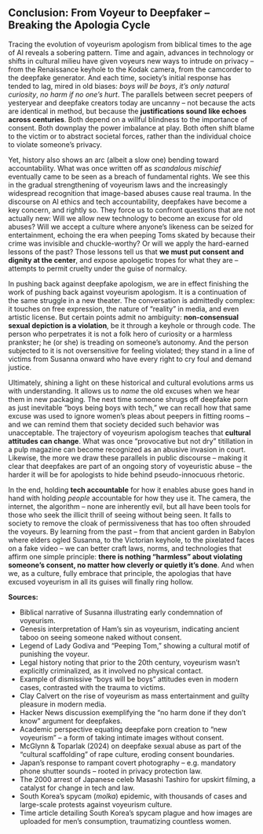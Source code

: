 ## Conclusion: From Voyeur to Deepfaker – Breaking the Apologia Cycle

Tracing the evolution of voyeurism apologism from biblical times to the age of AI reveals a sobering pattern. Time and again, advances in technology or shifts in cultural milieu have given voyeurs new ways to intrude on privacy – from the Renaissance keyhole to the Kodak camera, from the camcorder to the deepfake generator. And each time, society’s initial response has tended to lag, mired in old biases: *boys will be boys*, *it’s only natural curiosity*, *no harm if no one’s hurt*. The parallels between secret peepers of yesteryear and deepfake creators today are uncanny – not because the acts are identical in method, but because the **justifications sound like echoes across centuries**. Both depend on a willful blindness to the importance of consent. Both downplay the power imbalance at play. Both often shift blame to the victim or to abstract societal forces, rather than the individual choice to violate someone’s privacy.

Yet, history also shows an arc (albeit a slow one) bending toward accountability. What was once written off as *scandalous mischief* eventually came to be seen as a breach of fundamental rights. We see this in the gradual strengthening of voyeurism laws and the increasingly widespread recognition that image-based abuses cause real trauma. In the discourse on AI ethics and tech accountability, deepfakes have become a key concern, and rightly so. They force us to confront questions that are not actually new: Will we allow new technology to become an excuse for old abuses? Will we accept a culture where anyone’s likeness can be seized for entertainment, echoing the era when peeping Toms skated by because their crime was invisible and chuckle-worthy? Or will we apply the hard-earned lessons of the past? Those lessons tell us that **we must put consent and dignity at the center**, and expose apologetic tropes for what they are – attempts to permit cruelty under the guise of normalcy.

In pushing back against deepfake apologism, we are in effect finishing the work of pushing back against voyeurism apologism. It is a continuation of the same struggle in a new theater. The conversation is admittedly complex: it touches on free expression, the nature of “reality” in media, and even artistic license. But certain points admit no ambiguity: **non-consensual sexual depiction is a violation**, be it through a keyhole or through code. The person who perpetrates it is not a folk hero of curiosity or a harmless prankster; he (or she) is treading on someone’s autonomy. And the person subjected to it is not oversensitive for feeling violated; they stand in a line of victims from Susanna onward who have every right to cry foul and demand justice.

Ultimately, shining a light on these historical and cultural evolutions arms us with understanding. It allows us to *name* the old excuses when we hear them in new packaging. The next time someone shrugs off deepfake porn as just inevitable “boys being boys with tech,” we can recall how that same excuse was used to ignore women’s pleas about peepers in fitting rooms – and we can remind them that society decided such behavior was unacceptable. The trajectory of voyeurism apologism teaches that **cultural attitudes can change**. What was once “provocative but not dry” titillation in a pulp magazine can become recognized as an abusive invasion in court. Likewise, the more we draw these parallels in public discourse – making it clear that deepfakes are part of an ongoing story of voyeuristic abuse – the harder it will be for apologists to hide behind pseudo-innocuous rhetoric.

In the end, holding **tech accountable** for how it enables abuse goes hand in hand with holding *people* accountable for how they use it. The camera, the internet, the algorithm – none are inherently evil, but all have been tools for those who seek the illicit thrill of seeing without being seen. It falls to society to remove the cloak of permissiveness that has too often shrouded the voyeurs. By learning from the past – from that ancient garden in Babylon where elders ogled Susanna, to the Victorian keyhole, to the pixelated faces on a fake video – we can better craft laws, norms, and technologies that affirm one simple principle: **there is nothing “harmless” about violating someone’s consent, no matter how cleverly or quietly it’s done**. And when we, as a culture, fully embrace that principle, the apologias that have excused voyeurism in all its guises will finally ring hollow.

**Sources:**

* Biblical narrative of Susanna illustrating early condemnation of voyeurism.
* Genesis interpretation of Ham’s sin as voyeurism, indicating ancient taboo on seeing someone naked without consent.
* Legend of Lady Godiva and “Peeping Tom,” showing a cultural motif of punishing the voyeur.
* Legal history noting that prior to the 20th century, voyeurism wasn’t explicitly criminalized, as it involved no physical contact.
* Example of dismissive “boys will be boys” attitudes even in modern cases, contrasted with the trauma to victims.
* Clay Calvert on the rise of voyeurism as mass entertainment and guilty pleasure in modern media.
* Hacker News discussion exemplifying the “no harm done if they don’t know” argument for deepfakes.
* Academic perspective equating deepfake porn creation to “new voyeurism” – a form of taking intimate images without consent.
* McGlynn & Toparlak (2024) on deepfake sexual abuse as part of the “cultural scaffolding” of rape culture, eroding consent boundaries.
* Japan’s response to rampant covert photography – e.g. mandatory phone shutter sounds – rooted in privacy protection law.
* The 2000 arrest of Japanese celeb Masashi Tashiro for upskirt filming, a catalyst for change in tech and law.
* South Korea’s spycam (*molka*) epidemic, with thousands of cases and large-scale protests against voyeurism culture.
* Time article detailing South Korea’s spycam plague and how images are uploaded for men’s consumption, traumatizing countless women.